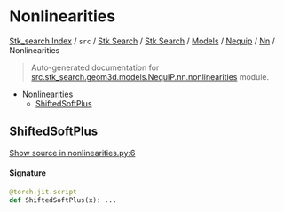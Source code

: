 # Nonlinearities

[Stk_search Index](../../../../../../README.md#stk_search-index) / `src` / [Stk Search](../../../../index.md#stk-search) / [Stk Search](../../../../index.md#stk-search) / [Models](../../index.md#models) / [Nequip](../index.md#nequip) / [Nn](./index.md#nn) / Nonlinearities

> Auto-generated documentation for [src.stk_search.geom3d.models.NequIP.nn.nonlinearities](https://github.com/mohammedazzouzi15/STK_search/blob/main/src/stk_search/geom3d/models/NequIP/nn/nonlinearities.py) module.

- [Nonlinearities](#nonlinearities)
  - [ShiftedSoftPlus](#shiftedsoftplus)

## ShiftedSoftPlus

[Show source in nonlinearities.py:6](https://github.com/mohammedazzouzi15/STK_search/blob/main/src/stk_search/geom3d/models/NequIP/nn/nonlinearities.py#L6)

#### Signature

```python
@torch.jit.script
def ShiftedSoftPlus(x): ...
```